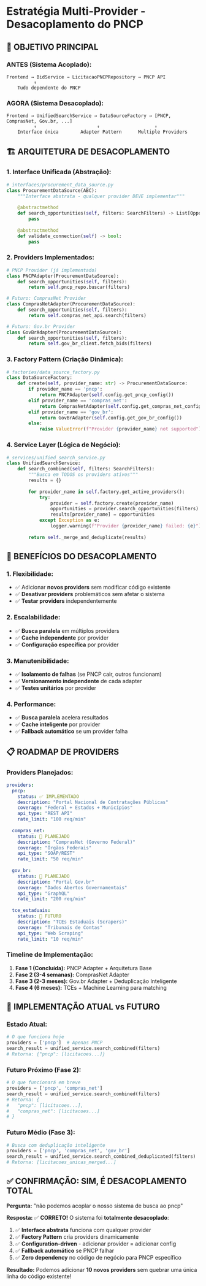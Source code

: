 # Estratégia Multi-Provider - Desacoplamento do PNCP

## 🎯 **OBJETIVO PRINCIPAL**

### **ANTES (Sistema Acoplado):**
```
Frontend → BidService → LicitacaoPNCPRepository → PNCP API
          ↑
    Tudo dependente do PNCP
```

### **AGORA (Sistema Desacoplado):**
```
Frontend → UnifiedSearchService → DataSourceFactory → [PNCP, ComprasNet, Gov.br, ...]
          ↑                      ↑                    ↑
    Interface única        Adapter Pattern      Multiple Providers
```

## 🏗️ **ARQUITETURA DE DESACOPLAMENTO**

### **1. Interface Unificada (Abstração):**

```python
# interfaces/procurement_data_source.py
class ProcurementDataSource(ABC):
    """Interface abstrata - qualquer provider DEVE implementar"""
    
    @abstractmethod
    def search_opportunities(self, filters: SearchFilters) -> List[OpportunityData]:
        pass
    
    @abstractmethod
    def validate_connection(self) -> bool:
        pass
```

### **2. Providers Implementados:**

```python
# PNCP Provider (já implementado)
class PNCPAdapter(ProcurementDataSource):
    def search_opportunities(self, filters):
        return self.pncp_repo.buscar(filters)

# Futuro: ComprasNet Provider
class ComprasNetAdapter(ProcurementDataSource):
    def search_opportunities(self, filters):
        return self.compras_net_api.search(filters)

# Futuro: Gov.br Provider  
class GovBrAdapter(ProcurementDataSource):
    def search_opportunities(self, filters):
        return self.gov_br_client.fetch_bids(filters)
```

### **3. Factory Pattern (Criação Dinâmica):**

```python
# factories/data_source_factory.py
class DataSourceFactory:
    def create(self, provider_name: str) -> ProcurementDataSource:
        if provider_name == 'pncp':
            return PNCPAdapter(self.config.get_pncp_config())
        elif provider_name == 'compras_net':
            return ComprasNetAdapter(self.config.get_compras_net_config())
        elif provider_name == 'gov_br':
            return GovBrAdapter(self.config.get_gov_br_config())
        else:
            raise ValueError(f"Provider {provider_name} not supported")
```

### **4. Service Layer (Lógica de Negócio):**

```python
# services/unified_search_service.py
class UnifiedSearchService:
    def search_combined(self, filters: SearchFilters):
        """Busca em TODOS os providers ativos"""
        results = {}
        
        for provider_name in self.factory.get_active_providers():
            try:
                provider = self.factory.create(provider_name)
                opportunities = provider.search_opportunities(filters)
                results[provider_name] = opportunities
            except Exception as e:
                logger.warning(f"Provider {provider_name} failed: {e}")
        
        return self._merge_and_deduplicate(results)
```

## 🚀 **BENEFÍCIOS DO DESACOPLAMENTO**

### **1. Flexibilidade:**
- ✅ Adicionar **novos providers** sem modificar código existente
- ✅ **Desativar providers** problemáticos sem afetar o sistema
- ✅ **Testar providers** independentemente

### **2. Escalabilidade:**
- ✅ **Busca paralela** em múltiplos providers
- ✅ **Cache independente** por provider
- ✅ **Configuração específica** por provider

### **3. Manutenibilidade:**
- ✅ **Isolamento de falhas** (se PNCP cair, outros funcionam)
- ✅ **Versionamento independente** de cada adapter
- ✅ **Testes unitários** por provider

### **4. Performance:**
- ✅ **Busca paralela** acelera resultados
- ✅ **Cache inteligente** por provider
- ✅ **Fallback automático** se um provider falha

## 📋 **ROADMAP DE PROVIDERS**

### **Providers Planejados:**

```yaml
providers:
  pncp:
    status: ✅ IMPLEMENTADO
    description: "Portal Nacional de Contratações Públicas"
    coverage: "Federal + Estados + Municípios"
    api_type: "REST API"
    rate_limit: "100 req/min"
    
  compras_net:
    status: 🔄 PLANEJADO
    description: "ComprasNet (Governo Federal)"
    coverage: "Órgãos Federais"
    api_type: "SOAP/REST"
    rate_limit: "50 req/min"
    
  gov_br:
    status: 🔄 PLANEJADO  
    description: "Portal Gov.br"
    coverage: "Dados Abertos Governamentais"
    api_type: "GraphQL"
    rate_limit: "200 req/min"
    
  tce_estaduais:
    status: 🔄 FUTURO
    description: "TCEs Estaduais (Scrapers)"
    coverage: "Tribunais de Contas"
    api_type: "Web Scraping"
    rate_limit: "10 req/min"
```

### **Timeline de Implementação:**

1. **Fase 1 (Concluída):** PNCP Adapter + Arquitetura Base
2. **Fase 2 (3-4 semanas):** ComprasNet Adapter  
3. **Fase 3 (2-3 meses):** Gov.br Adapter + Deduplicação Inteligente
4. **Fase 4 (6 meses):** TCEs + Machine Learning para matching

## 🔧 **IMPLEMENTAÇÃO ATUAL vs FUTURO**

### **Estado Atual:**
```python
# O que funciona hoje
providers = ['pncp']  # Apenas PNCP
search_result = unified_service.search_combined(filters)
# Retorna: {"pncp": [licitacoes...]}
```

### **Futuro Próximo (Fase 2):**
```python
# O que funcionará em breve  
providers = ['pncp', 'compras_net']
search_result = unified_service.search_combined(filters)
# Retorna: {
#   "pncp": [licitacoes...],
#   "compras_net": [licitacoes...]
# }
```

### **Futuro Médio (Fase 3):**
```python
# Busca com deduplicação inteligente
providers = ['pncp', 'compras_net', 'gov_br']
search_result = unified_service.search_combined_deduplicated(filters)
# Retorna: [licitacoes_unicas_merged...]
```

## ✅ **CONFIRMAÇÃO: SIM, É DESACOPLAMENTO TOTAL**

**Pergunta:** "não podemos acoplar o nosso sistema de busca ao pncp"

**Resposta:** ✅ **CORRETO!** O sistema foi **totalmente desacoplado**:

1. ✅ **Interface abstrata** funciona com qualquer provider
2. ✅ **Factory Pattern** cria providers dinamicamente  
3. ✅ **Configuration-driven** - adicionar provider = adicionar config
4. ✅ **Fallback automático** se PNCP falhar
5. ✅ **Zero dependency** no código de negócio para PNCP específico

**Resultado:** Podemos adicionar **10 novos providers** sem quebrar uma única linha do código existente! 